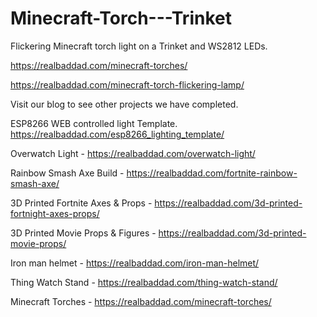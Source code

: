# Minecraft-Torch---Trinket
Flickering Minecraft torch light on a Trinket and WS2812 LEDs.

https://realbaddad.com/minecraft-torches/

https://realbaddad.com/minecraft-torch-flickering-lamp/

Visit our blog to see other projects we have completed.

ESP8266 WEB controlled light Template.
https://realbaddad.com/esp8266_lighting_template/

Overwatch Light -
https://realbaddad.com/overwatch-light/

Rainbow Smash Axe Build -
https://realbaddad.com/fortnite-rainbow-smash-axe/

3D Printed Fortnite Axes & Props -
https://realbaddad.com/3d-printed-fortnight-axes-props/

3D Printed Movie Props & Figures -
https://realbaddad.com/3d-printed-movie-props/

Iron man helmet -
https://realbaddad.com/iron-man-helmet/

Thing Watch Stand -
https://realbaddad.com/thing-watch-stand/

Minecraft Torches -
https://realbaddad.com/minecraft-torches/
